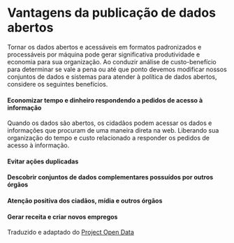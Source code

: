 Vantagens da publicação de dados abertos
====

Tornar os dados abertos e acessáveis em formatos padronizados e processáveis por máquina pode gerar  significativa produtividade e economia para sua organização. Ao conduzir análise de custo-benefício para determinar se vale a pena ou até que ponto devemos modificar nossos conjuntos de dados e sistemas para atender à política de dados abertos, considere os seguintes benefícios.


#### Economizar tempo e dinheiro respondendo a pedidos de acesso à informação <a name="economizar"></a>

Quando os dados são abertos, os cidadãos podem acessar os dados e informações que procuram de uma maneira direta na web. Liberando sua organização do tempo e custo relacionado a responder os pedidos de acesso à informação.

#### Evitar ações duplicadas <a name="evitar-acoes-duplicadas"></a>

#### Descobrir conjuntos de dados complementares possuídos por outros órgãos <a name="descobrir-dados"></a>

#### Atenção positiva dos ciadãos, mídia e outros órgãos <a name="midia"></a>

#### Gerar receita e criar novos empregos <a name="receita"></a>


Traduzido e adaptado do [Project Open Data](http://project-open-data.github.io/business-case/)

